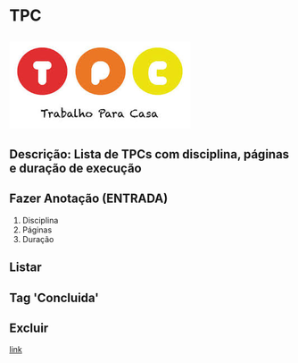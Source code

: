 # **TPC**
![ TPC ](https://github.com/AndreCastanheira3373/formacao_ucfd10790/blob/main/public/tpc.jpg)
---
Descrição: Lista de TPCs com disciplina, páginas e duração de execução
---
## Fazer Anotação (ENTRADA)
1. Disciplina
2. Páginas
3. Duração
## Listar
## Tag 'Concluida'
## Excluir
[ link ](https://formacaoucfd10790-git-main-andrecastanheira3373.vercel.app/)

